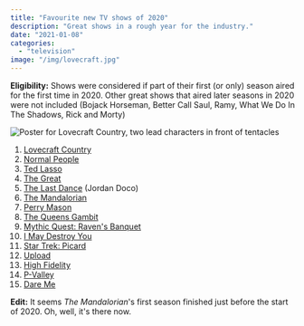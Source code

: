 ```yaml
---
title: "Favourite new TV shows of 2020"
description: "Great shows in a rough year for the industry."
date: "2021-01-08"
categories: 
  - "television"
image: "/img/lovecraft.jpg"
---
```


**Eligibility:** Shows were considered if part of their first (or only) season aired for the first time in 2020. Other great shows that aired later seasons in 2020 were not included (Bojack Horseman, Better Call Saul, Ramy, What We Do In The Shadows, Rick and Morty)

![Poster for Lovecraft Country, two lead characters in front of tentacles](/img/lovecraft.jpg "Atticus and Leti")

1. [Lovecraft Country](//www.imdb.com/title/tt6905686/)
2. [Normal People](//www.imdb.com/title/tt9059760/)
3. [Ted Lasso](//www.imdb.com/title/tt10986410/)
4. [The Great](//www.imdb.com/title/tt2235759/)
5. [The Last Dance](//www.imdb.com/title/tt8420184/) (Jordan Doco)
6. [The Mandalorian](//www.imdb.com/title/tt8111088/)
7. [Perry Mason](//www.imdb.com/title/tt2077823/)
8. [The Queens Gambit](//www.imdb.com/title/tt10048342/)
9. [Mythic Quest: Raven's Banquet](//www.imdb.com/title/tt8879940/)
10. [I May Destroy You](//www.imdb.com/title/tt11204260/)
11. [Star Trek: Picard](//www.imdb.com/title/tt8806524/)
12. [Upload](//www.imdb.com/title/tt7826376/)
13. [High Fidelity](//www.imdb.com/title/tt8577458/)
14. [P-Valley](//www.imdb.com/title/tt9340526/)
15. [Dare Me](//www.imdb.com/title/tt2983222/)

**Edit:** It seems _The Mandalorian_'s first season finished just before the start of 2020. Oh, well, it's there now.